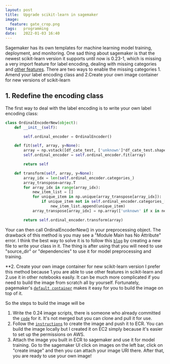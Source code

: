 ```yaml
---
layout: post
title:  Upgrade scikit-learn in sagemaker
image:
  feature: gate_crop.png
tags:   programming
date:   2022-01-03 16:40
---
```


Sagemaker has its own templates for machine learning model training, deployment, and monitoring. One sad thing about sagemaker is that the newest scikit-learn version it supports until now is 0.23-1, which is missing a very import feature for label encoding, dealing with missing categories and [other features](https://scikit-learn.org/stable/auto_examples/release_highlights/plot_release_highlights_0_24_0.html). There are two ways to enable the missing categories 1. Amend your label encoding class and 2.Create your own image container for new versions of scikit-learn


## 1. Redefine the encoding class

The first way to deal with the label encoding is to write your own label encoding class:
```python
class OrdinalEncoderNew(object):
    def __init__(self):

        self.ordinal_encoder = OrdinalEncoder()

    def fit(self, array, y=None):
        array = np.vstack([df_cate_test, ['unknown']*df_cate_test.shape[1]])
        self.ordinal_encoder = self.ordinal_encoder.fit(array)

        return self

    def transform(self, array, y=None):
        array_idx = len(self.ordinal_encoder.categories_)
        array_transpose=array.T
        for array_idx in range(array_idx):
            new_item_list = []
            for unique_item in np.unique(array_transpose[array_idx]):
                if unique_item not in self.ordinal_encoder.categories_[array_idx]:
                    new_item_list.append(unique_item)
            array_transpose[array_idx] = np.array(['unknown' if x in new_item_list else x for x in array_transpose[array_idx]], dtype='object')

        return self.ordinal_encoder.transform(array)
```
Your can then call OrdinalEncoderNew() in your preprocessing object. The drawback of this method is you may see a "Module Main has No Attribute" error. I think the best way to solve it is to follow this [`blog`](https://rebeccabilbro.github.io/module-main-has-no-attribute/) by creating a new file to write your class in it. The thing is after using that you will need to use "source_dir" or "dependencies" to use it for model preprocessing and training.

**2. Create your own image container for new scikit-learn version
I prefer this method because 1.you are able to use other features in scikit-learn and 2.use it in other notebooks easily. It can be much more complicated if you need to build the image from scratch all by yourself. Fortunately, pagemaker's [`default container`](https://github.com/aws/sagemaker-scikit-learn-container) makes it easy for you to build the image on top of it.

So the steps to build the image will be 
1. Write the 0.24 image scripts, there is someone who already committed the [`code`](https://github.com/aws/sagemaker-scikit-learn-container/compare/master...tophatter:dh-v24) for it. It's not merged but you can clone and pull it for use.
2. Follow the [`instructions`](https://docs.aws.amazon.com/AmazonECS/latest/developerguide/docker-basics.html) to create the image and push it to ECR. You can build the image locally but I created it on EC2 simply because it's easier to set up the permissions on AWS.
3. Attach the image you built in ECR to sagemaker and use it for model training. Go to the sagemaker UI click on images on the left bar, click on "create image" and then you can attach your image URI there. After that, you are ready to use your own image!

